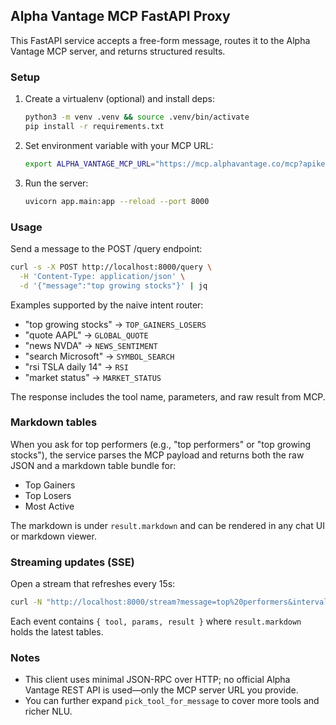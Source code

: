 ## Alpha Vantage MCP FastAPI Proxy

This FastAPI service accepts a free-form message, routes it to the Alpha Vantage MCP server, and returns structured results.

### Setup

1. Create a virtualenv (optional) and install deps:
   
   ```bash
   python3 -m venv .venv && source .venv/bin/activate
   pip install -r requirements.txt
   ```

2. Set environment variable with your MCP URL:

   ```bash
   export ALPHA_VANTAGE_MCP_URL="https://mcp.alphavantage.co/mcp?apikey=YOUR_API_KEY"
   ```

3. Run the server:

   ```bash
   uvicorn app.main:app --reload --port 8000
   ```

### Usage

Send a message to the POST /query endpoint:

```bash
curl -s -X POST http://localhost:8000/query \
  -H 'Content-Type: application/json' \
  -d '{"message":"top growing stocks"}' | jq
```

Examples supported by the naive intent router:

- "top growing stocks" → `TOP_GAINERS_LOSERS`
- "quote AAPL" → `GLOBAL_QUOTE`
- "news NVDA" → `NEWS_SENTIMENT`
- "search Microsoft" → `SYMBOL_SEARCH`
- "rsi TSLA daily 14" → `RSI`
- "market status" → `MARKET_STATUS`

The response includes the tool name, parameters, and raw result from MCP.

### Markdown tables

When you ask for top performers (e.g., "top performers" or "top growing stocks"), the service parses the MCP payload and returns both the raw JSON and a markdown table bundle for:

- Top Gainers
- Top Losers
- Most Active

The markdown is under `result.markdown` and can be rendered in any chat UI or markdown viewer.

### Streaming updates (SSE)

Open a stream that refreshes every 15s:

```bash
curl -N "http://localhost:8000/stream?message=top%20performers&interval=15"
```

Each event contains `{ tool, params, result }` where `result.markdown` holds the latest tables.

### Notes

- This client uses minimal JSON-RPC over HTTP; no official Alpha Vantage REST API is used—only the MCP server URL you provide.
- You can further expand `pick_tool_for_message` to cover more tools and richer NLU.

